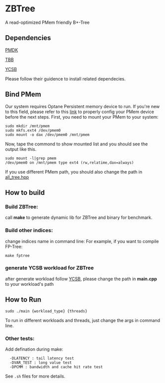 # ZBTree

A read-optimized PMem friendly B+-Tree

## Dependencies
[PMDK](https://github.com/pmem/pmdk)

[TBB](https://github.com/oneapi-src/oneTBB)

[YCSB](https://github.com/HNUSystemsLab/Halo/tree/main/YCSB)

Please follow their guidence to install related dependecies.

## Bind PMem
Our system requires Optane Persistent memory device to run.
If you're new to this field, please refer to this [link](https://docs.pmem.io/ndctl-user-guide/managing-nvdimms) to properly config your PMem device before the next steps.
First, you need to mount your PMem to your system:
```
sudo mkdir /mnt/pmem
sudo mkfs.ext4 /dev/pmem0
sudo mount -o dax /dev/pmem0 /mnt/pmem
```
Now, tape the commond to show mounted list and you should see the output like this.
```
sudo mount -l|grep pmem
/dev/pmem0 on /mnt/pmem type ext4 (rw,relatime,dax=always)
```
If you use different PMem path, you should also change the path in [all_tree.hpp]()

## How to build

### Build ZBTree:
call **make** to generate dynamic lib for ZBTree and binary for benchmark.
### Build other indices:
change indices name in command line:
For example, if you want to compile FP-Tree:
```
make fptree
```
### generate YCSB workload for ZBTree
after generate workload follow [YCSB](https://github.com/HNUSystemsLab/Halo/tree/main/YCSB), please change the path in **main.cpp** to your workload's path 

## How to Run
```
sudo ./main {workload_type} {threads}
```
To run in different workloads and threads, just change the args in command line.

### Other tests:
Add defination during make:
```
  -DLATENCY : tail latency test
  -DVAR_TEST : long value test
  -DPCMM : bandwidth and cache hit rate test
```
See `.sh` files for more details.



